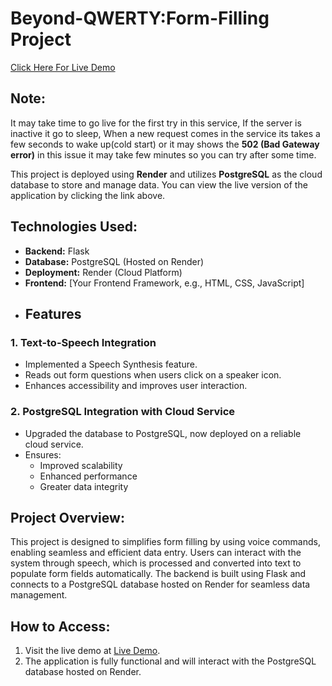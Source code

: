 # Beyond-QWERTY:Form-Filling Project

[Click Here For Live Demo](<https://mediform.onrender.com>)

## Note:
It may take time to go live for the first try in this service, If the server is inactive it go to sleep, When a new request comes in the service its takes a few seconds to wake up(cold start) or it may shows the **502 (Bad Gateway error)** in this issue it may take few minutes so you can try after some time.

This project is deployed using **Render** and utilizes **PostgreSQL** as the cloud database to store and manage data. You can view the live version of the application by clicking the link above.

## Technologies Used:
- **Backend:** Flask
- **Database:** PostgreSQL (Hosted on Render)
- **Deployment:** Render (Cloud Platform)
- **Frontend:** [Your Frontend Framework, e.g., HTML, CSS, JavaScript]
- ## Features

### 1. Text-to-Speech Integration
- Implemented a Speech Synthesis feature.
- Reads out form questions when users click on a speaker icon.
- Enhances accessibility and improves user interaction.

### 2. PostgreSQL Integration with Cloud Service
- Upgraded the database to PostgreSQL, now deployed on a reliable cloud service.
- Ensures:
  - Improved scalability
  - Enhanced performance
  - Greater data integrity

## Project Overview:
This project is designed to simplifies form filling by using voice commands, enabling seamless and efficient data entry. Users can interact with the system through speech, which is processed and converted into text to populate form fields automatically. The backend is built using Flask and connects to a PostgreSQL database hosted on Render for seamless data management.

## How to Access:
1. Visit the live demo at [Live Demo](<https://mediform.onrender.com>).
2. The application is fully functional and will interact with the PostgreSQL database hosted on Render.
